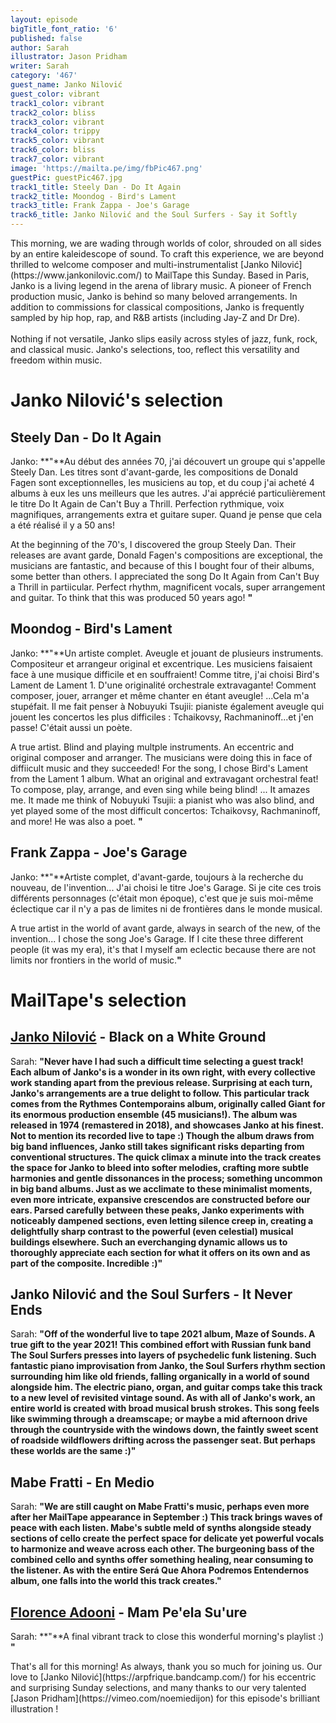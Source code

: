 ```yaml
---
layout: episode
bigTitle_font_ratio: '6'
published: false
author: Sarah
illustrator: Jason Pridham
writer: Sarah
category: '467'
guest_name: Janko Nilović
guest_color: vibrant
track1_color: vibrant
track2_color: bliss
track3_color: vibrant
track4_color: trippy
track5_color: vibrant
track6_color: bliss
track7_color: vibrant
image: 'https://mailta.pe/img/fbPic467.png'
guestPic: guestPic467.jpg
track1_title: Steely Dan - Do It Again
track2_title: Moondog - Bird's Lament
track3_title: Frank Zappa - Joe's Garage
track6_title: Janko Nilović and the Soul Surfers - Say it Softly
---
```

<p id="introduction"> This morning, we are wading through worlds of color, shrouded on all sides by an entire kaleidescope of sound. To craft this experience, we are beyond thrilled to welcome composer and multi-instrumentalist [Janko Nilović](https://www.jankonilovic.com/) to MailTape this Sunday. Based in Paris, Janko is a living legend in the arena of library music. A pioneer of French production music, Janko is behind so many beloved arrangements. In addition to commissions for classical compositions, Janko is frequently sampled by hip hop, rap, and R&B artists (including Jay-Z and Dr Dre). 
  <br><br>
Nothing if not versatile, Janko slips easily across styles of jazz, funk, rock, and classical music. Janko's selections, too, reflect this versatility and freedom within music. 
</p>

# Janko Nilović's selection

## Steely Dan - Do It Again
Janko: **"**Au début des années 70, j'ai découvert un groupe qui s'appelle Steely Dan. Les titres sont d'avant-garde, les compositions de Donald Fagen sont exceptionnelles, les musiciens au top, et du coup j'ai acheté 4 albums à eux les uns meilleurs que les autres. J'ai apprécié particulièrement le titre Do It Again de Can't Buy a Thrill. Perfection rythmique, voix magnifiques, arrangements extra et guitare super. Quand je pense que cela a été réalisé il y a 50 ans!

At the beginning of the 70's, I discovered the group Steely Dan. Their releases are avant garde, Donald Fagen's compositions are exceptional, the musicians are fantastic, and because of this I bought four of their albums, some better than others. I appreciated the song Do It Again from Can't Buy a Thrill in partiicular. Perfect rhythm, magnificent vocals, super arrangement and guitar. To think that this was produced 50 years ago! 
**"**

## Moondog - Bird's Lament
Janko: **"**Un artiste complet. Aveugle et jouant de plusieurs instruments. Compositeur et arrangeur original et excentrique. Les musiciens faisaient face à une musique difficile et en souffraient! Comme titre, j'ai choisi Bird's Lament de Lament 1. D'une originalité orchestrale extravagante! Comment composer, jouer, arranger et même chanter en étant aveugle! ...Cela m'a stupéfait. Il me fait penser à Nobuyuki Tsujii: pianiste également aveugle qui jouent les concertos les plus difficiles : Tchaikovsy, Rachmaninoff...et j'en passe! C'était aussi un poète.

A true artist. Blind and playing multple instruments. An eccentric and original composer and arranger. The musicians were doing this in face of diffiicult music and they succeeded! For the song, I chose Bird's Lament from the Lament 1 album. What an original and extravagant orchestral feat! To compose, play, arrange, and even sing while being blind! ... It amazes me. It made me think of Nobuyuki Tsujii: a pianist who was also blind, and yet played some of the most difficult concertos: Tchaikovsy, Rachmaninoff, and more! He was also a poet. 
**"**

## Frank Zappa - Joe's Garage
Janko: **"**Artiste complet, d'avant-garde, toujours à la recherche du nouveau, de l'invention... J'ai choisi le titre Joe's Garage. Si je cite ces trois différents personnages (c'était mon époque), c'est que je suis moi-même éclectique car il n'y a pas de limites ni de frontières dans le monde musical.

A true artist in the world of avant garde, always in search of the new, of the invention... I chose the song Joe's Garage. If I cite these three different people (it was my era), it's that I myself am eclectic because there are not limits nor frontiers in the  world of music.**"**


# MailTape's selection

## [Janko Nilović](https://www.jankonilovic.com/) - Black on a White Ground
Sarah: **"**Never have I had such a difficult time selecting a guest track! Each album of Janko's is a wonder in its own right, with every collective work standing apart from the previous release. Surprising at each turn, Janko's arrangements are a true delight to follow. This particular track comes from the Rythmes Contemporains album, originally called Giant for its enormous production ensemble (45 musicians!). The album was released in 1974 (remastered in 2018), and showcases Janko at his finest. Not to mention its recorded live to tape :) Though the album draws from big band influences, Janko still takes significant risks departing from conventional structures. The quick climax a minute into the track creates the space for Janko to bleed into softer melodies, crafting more subtle harmonies and gentle dissonances in the process; something uncommon in big band albums. Just as we acclimate to these minimalist moments, even more intricate, expansive crescendos are constructed before our ears. Parsed carefully between these peaks, Janko experiments with noticeably dampened sections, even letting silence creep in, creating a delightfully sharp contrast to the powerful (even celestial) musical buildings elsewhere. Such an everchanging dynamic allows us to thoroughly appreciate each section for what it offers on its own and as part of the composite. Incredible :)**"**

## Janko Nilović and the Soul Surfers - It Never Ends
Sarah: **"**Off of the wonderful live to tape 2021 album, Maze of Sounds. A true gift to the year 2021! This combined effort with Russian funk band The Soul Surfers presses into layers of psychedelic funk listening. Such fantastic piano improvisation from Janko, the Soul Surfers rhythm section surrounding him like old friends, falling organically in a world of sound alongside him. The electric piano, organ, and guitar comps take this track to a new level of revisited vintage sound. As with all of Janko's work, an entire world is created with broad musical brush strokes. This song feels like swimming through a dreamscape; or maybe a mid afternoon drive through the countryside with the windows down, the faintly sweet scent of roadside wildflowers drifting across the passenger seat. But perhaps these worlds are the same :)**"**

## Mabe Fratti - En Medio
Sarah: **"**We are still caught on Mabe Fratti's music, perhaps even more after her MailTape appearance in September :) This track brings waves of peace with each listen. Mabe's subtle meld of synths alongside steady sections of cello create the perfect space for delicate yet powerful vocals to harmonize and weave across each other. The burgeoning bass of the combined cello and synths offer something healing, near consuming to the listener. As with the entire Será Que Ahora Podremos Entendernos album, one falls into the world this track creates.**"**

## [Florence Adooni](https://florenceadooni.bandcamp.com/) - Mam Pe'ela Su'ure
Sarah: **"**A final vibrant track to close this wonderful morning's playlist :) **"**

<p id="outroduction">That's all for this morning! As always, thank you so much for joining us. Our love to [Janko Nilović](https://arpfrique.bandcamp.com/) for his eccentric and surprising Sunday selections, and many thanks to our very talented [Jason Pridham](https://vimeo.com/noemiedijon) for this episode's brilliant illustration !</p>
